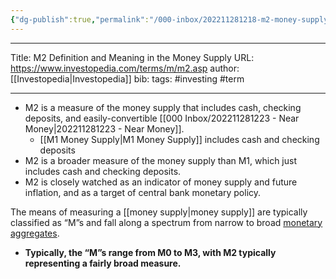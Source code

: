 ```yaml
---
{"dg-publish":true,"permalink":"/000-inbox/202211281218-m2-money-supply/","created":"2022-11-28T12:18:14.000-05:00","updated":"2025-03-20T16:10:14.888-04:00"}
---
```


---

Title: M2 Definition and Meaning in the Money Supply
URL: https://www.investopedia.com/terms/m/m2.asp
author: [[Investopedia\|Investopedia]]
bib:
tags: #investing #term

---
-   M2 is a measure of the money supply that includes cash, checking deposits, and easily-convertible [[000 Inbox/202211281223 - Near Money\|202211281223 - Near Money]].
	- [[M1 Money Supply\|M1 Money Supply]] includes cash and checking deposits
-   M2 is a broader measure of the money supply than M1, which just includes cash and checking deposits.
-   M2 is closely watched as an indicator of money supply and future inflation, and as a target of central bank monetary policy.

The means of measuring a [[money supply\|money supply]] are typically classified as “M”s and fall along a spectrum from narrow to broad [monetary aggregates](https://www.investopedia.com/terms/m/monetary-aggregates.asp). 
- **Typically, the “M”s range from M0 to M3, with M2 typically representing a fairly broad measure.**






